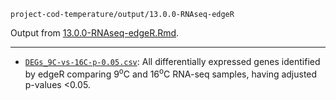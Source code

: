 `project-cod-temperature/output/13.0.0-RNAseq-edgeR`

Output from [13.0.0-RNAseq-edgeR.Rmd](../../code/13.0.0-RNAseq-edgeR.Rmd).

---

- [`DEGs_9C-vs-16C-p-0.05.csv`](./DEGs_9C-vs-16C-p-0.05.csv): All differentially expressed genes identified by edgeR comparing 9<sup>o</sup>C and 16<sup>o</sup>C RNA-seq samples, having adjusted p-values <0.05.

